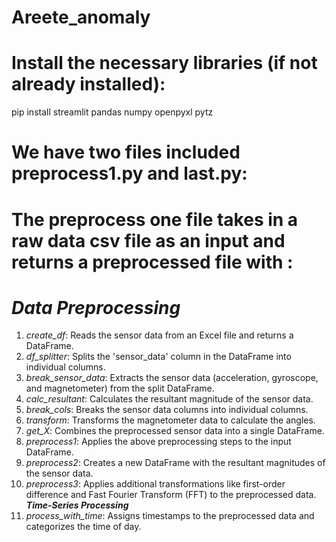 # Areete_anomaly

# Install the necessary libraries (if not already installed):
pip install streamlit pandas numpy openpyxl pytz

# We have two files included preprocess1.py and last.py:

# The preprocess one file takes in a raw data csv file as an input and returns a preprocessed file with :
# ***Data Preprocessing***
1. *create_df*: Reads the sensor data from an Excel file and returns a DataFrame.
2. *df_splitter*: Splits the 'sensor_data' column in the DataFrame into individual columns.
3. *break_sensor_data*: Extracts the sensor data (acceleration, gyroscope, and magnetometer) from the split DataFrame.
4. *calc_resultant*: Calculates the resultant magnitude of the sensor data.
5. *break_cols*: Breaks the sensor data columns into individual columns.
6. *transform*: Transforms the magnetometer data to calculate the angles.
7. *get_X*: Combines the preprocessed sensor data into a single DataFrame.
8. *preprocess1*: Applies the above preprocessing steps to the input DataFrame.
9. *preprocess2*: Creates a new DataFrame with the resultant magnitudes of the sensor data.
10. *preprocess3*: Applies additional transformations like first-order difference and Fast Fourier Transform (FFT) to the preprocessed data.
***Time-Series Processing***
11. *process_with_time*: Assigns timestamps to the preprocessed data and categorizes the time of day.



